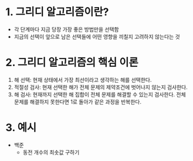 # 1. 그리디 알고리즘이란?
- 각 단계마다 지금 당장 가장 좋은 방법만을 선택함
- 지금의 선택이 앞으로 남은 선택들에 어떤 영향을 끼칠지 고려하지 않는다는 것
# 2. 그리디 알고리즘의 핵심 이론
1. 해 선택: 현재 상태에서 가장 최선이라고 생각하는 해를 선택한다.
2. 적절성 검사: 현재 선택한 해가 전체 문제의 제약조건에 벗어나지 않는지 검사한다.
3. 해 검사: 현재까지 선택한 해 집합이 전체 문제를 해결할 수 있는지 검사한다. 전체 문제를 해결하지 못한다면 1로 돌아가 같은 과정을 반복한다.
# 3. 예시
* 백준
    * 동전 개수의 최솟값 구하기